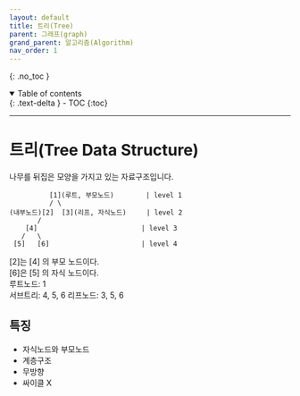 ```yaml
---
layout: default
title: 트리(Tree)
parent: 그래프(graph)
grand_parent: 알고리즘(Algorithm)
nav_order: 1
---
```


{: .no_toc }
<details open markdown="block">
  <summary>
    Table of contents
  </summary>
  {: .text-delta }
- TOC
{:toc}
</details>

---
# 트리(Tree Data Structure)
나무를 뒤집은 모양을 가지고 있는 자료구조입니다.

              [1](루트, 부모노드)        | level 1
              / \
    (내부노드)[2]  [3](리프, 자식노드)     | level 2
           /              
        [4]                          | level 3
       /   \
     [5]   [6]                       | level 4

[2]는 [4] 의 부모 노드이다.  
[6]은 [5] 의 자식 노드이다.  
루트노드: 1  
서브트리: 4, 5, 6
리프노드: 3, 5, 6


## 특징
- 자식노드와 부모노드
- 계층구조
- 무방향
- 싸이클 X


